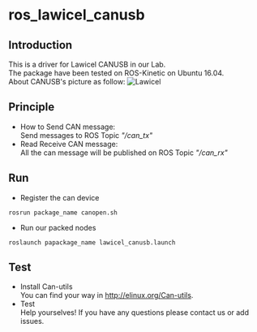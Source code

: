 # ros_lawicel_canusb 
## Introduction  
This is a driver for Lawicel CANUSB in our Lab.   
The package have been tested on ROS-Kinetic on Ubuntu 16.04.  
About CANUSB's picture as follow:
![Lawicel](http://www.can232.com/wp-content/uploads/2013/01/Header_1.jpg "Lawicel")

## Principle 
* How to Send CAN message:   
Send messages to ROS Topic *"/can_tx"*  
* Read Receive CAN message:   
All the can message will be published on ROS Topic *"/can_rx"*    

## Run  
* Register the can device
```
rosrun package_name canopen.sh
```
* Run our packed nodes
```
roslaunch papackage_name lawicel_canusb.launch
```

## Test  
* Install Can-utils  
You can find your way in http://elinux.org/Can-utils. 
* Test  
Help yourselves! If you have any questions please contact us or add issues. 


